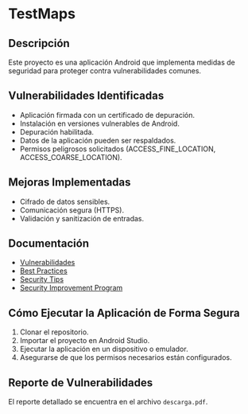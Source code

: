 # TestMaps

## Descripción
Este proyecto es una aplicación Android que implementa medidas de seguridad para proteger contra vulnerabilidades comunes.

## Vulnerabilidades Identificadas
- Aplicación firmada con un certificado de depuración.
- Instalación en versiones vulnerables de Android.
- Depuración habilitada.
- Datos de la aplicación pueden ser respaldados.
- Permisos peligrosos solicitados (ACCESS_FINE_LOCATION, ACCESS_COARSE_LOCATION).

## Mejoras Implementadas
- Cifrado de datos sensibles.
- Comunicación segura (HTTPS).
- Validación y sanitización de entradas.

## Documentación
- [Vulnerabilidades](vulnerabilities.md)
- [Best Practices](best_practices.md)
- [Security Tips](security_tips.md)
- [Security Improvement Program](security_improvement_program.md)

## Cómo Ejecutar la Aplicación de Forma Segura
1. Clonar el repositorio.
2. Importar el proyecto en Android Studio.
3. Ejecutar la aplicación en un dispositivo o emulador.
4. Asegurarse de que los permisos necesarios están configurados.

## Reporte de Vulnerabilidades 
El reporte detallado se encuentra en el archivo `descarga.pdf`.
